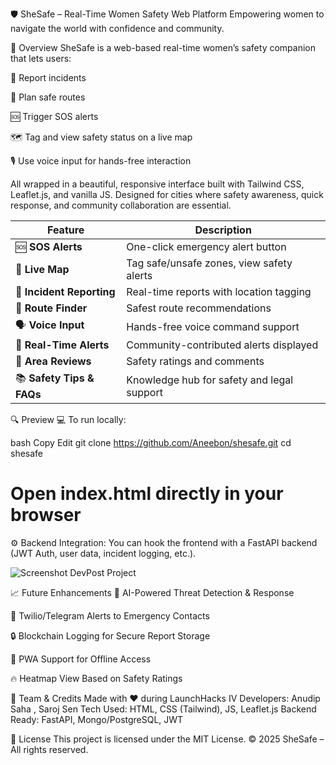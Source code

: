 🛡️ SheSafe – Real-Time Women Safety Web Platform
Empowering women to navigate the world with confidence and community.

🚀 Overview
SheSafe is a web-based real-time women’s safety companion that lets users:

📍 Report incidents

🧭 Plan safe routes

🆘 Trigger SOS alerts

🗺️ Tag and view safety status on a live map

🎙️ Use voice input for hands-free interaction

All wrapped in a beautiful, responsive interface built with Tailwind CSS, Leaflet.js, and vanilla JS. Designed for cities where safety awareness, quick response, and community collaboration are essential.

| Feature                   | Description                                |
| ------------------------- | ------------------------------------------ |
| 🆘 **SOS Alerts**         | One-click emergency alert button           |
| 📍 **Live Map**           | Tag safe/unsafe zones, view safety alerts  |
| 📡 **Incident Reporting** | Real-time reports with location tagging    |
| 🧭 **Route Finder**       | Safest route recommendations               |
| 🗣️ **Voice Input**       | Hands-free voice command support           |
| 🛑 **Real-Time Alerts**   | Community-contributed alerts displayed     |
| 📝 **Area Reviews**       | Safety ratings and comments                |
| 📚 **Safety Tips & FAQs** | Knowledge hub for safety and legal support |

🔍 Preview
💻 To run locally:

bash
Copy
Edit
git clone https://github.com/Aneebon/shesafe.git
cd shesafe
# Open index.html directly in your browser
⚙️ Backend Integration:
You can hook the frontend with a FastAPI backend (JWT Auth, user data, incident logging, etc.).

![Screenshot DevPost Project](https://github.com/user-attachments/assets/b88bf7ca-72bd-4cb3-818c-c70dbe037202)

📈 Future Enhancements
🔗 AI-Powered Threat Detection & Response

📡 Twilio/Telegram Alerts to Emergency Contacts

🔒 Blockchain Logging for Secure Report Storage

📱 PWA Support for Offline Access

🔥 Heatmap View Based on Safety Ratings

🤝 Team & Credits
Made with ❤️ during LaunchHacks IV
Developers: Anudip Saha , Saroj Sen
Tech Used: HTML, CSS (Tailwind), JS, Leaflet.js
Backend Ready: FastAPI, Mongo/PostgreSQL, JWT

📄 License
This project is licensed under the MIT License.
© 2025 SheSafe – All rights reserved.




